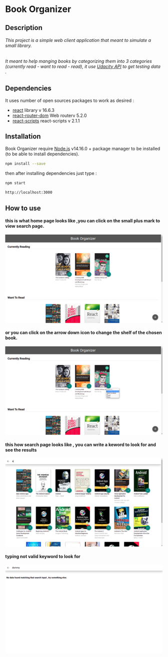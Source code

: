 # Book Organizer 
## Description
###### This project is a simple web client application that meant to simulate a small library.
###### It meant to help manging books by categorizing them into 3 categories (currently read - want to read - read), it use [Udacity API](https://reactnd-books-api.udacity.com) to get testing data .
## Dependencies 
It uses number of open sources packages to work as desired :
- [react](https://reactjs.org/) library v 16.6.3 
- [react-router-dom](https://reactrouter.com/) Web routerv 5.2.0
- [react-scripts](https://www.npmjs.com/package/react-scripts) react-scripts v 2.1.1 

## Installation
Book Organizer  require [Node.js](https://nodejs.org/en/) v14.16.0 + package manager to be installed 
(to be able to install dependencies).
```sh
npm install --save
```
then after installing dependencies just type :
```sh
npm start
```
```sh
http://localhost:3000 
``` 
## How to use

#### this is what home page looks like ,you can click on the small plus mark  to view search page. 

![alt Home page ](https://raw.githubusercontent.com/mosamy9621/BookOrganizer/master/blob/home-page.png)


#### or you can click on the arrow down icon to change the shelf of the chosen book.

![alt Home page with shelf menue](https://raw.githubusercontent.com/mosamy9621/BookOrganizer/master/blob/home-page-shelf.png) 

#### this how search page looks like , you can write a keword to look for and see the results

![alt search page with valid results](https://raw.githubusercontent.com/mosamy9621/BookOrganizer/master/blob/search-page-result.png) 

#### typing not valid keyword to look for

![alt search no results](https://raw.githubusercontent.com/mosamy9621/BookOrganizer/master/blob/search-page-no-result.png) 

